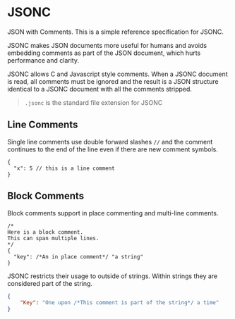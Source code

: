 # JSONC
JSON with Comments. This is a simple reference specification for JSONC.

JSONC makes JSON documents more useful for humans and avoids embedding comments as part of the JSON document, which hurts performance and clarity.

JSONC allows C and Javascript style comments. When a JSONC document is read, all comments must be ignored and the result is a JSON structure identical to a JSONC document with all the comments stripped.

> `.jsonc` is the standard file extension for JSONC

## Line Comments

Single line comments use double forward slashes `//` and the comment continues to the end of the line even if there are new comment symbols.

```jsonc
{
  "x": 5 // this is a line comment
}
```

## Block Comments

Block comments support in place commenting and multi-line comments.

```jsonc
/*
Here is a block comment.
This can span multiple lines.
*/
{
  "key": /*An in place comment*/ "a string"
}
```

JSONC restricts their usage to outside of strings. Within strings they are considered part of the string.

```json
{
	"Key": "One upon /*This comment is part of the string*/ a time"
}
```

